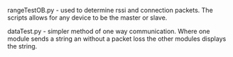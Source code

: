rangeTestOB.py - used to determine rssi and connection packets. The scripts allows for any device to be the master or slave.

dataTest.py - simpler method of one way communication. Where one module sends a string an without a packet loss the other modules displays the string.
